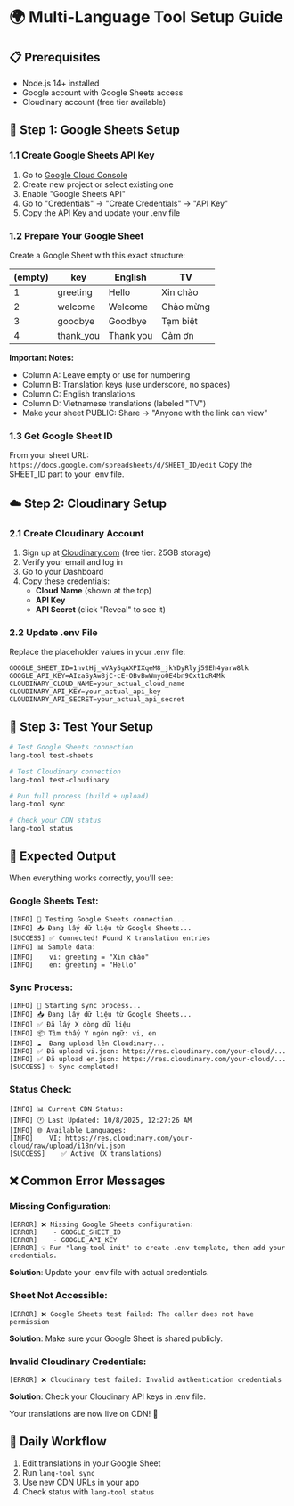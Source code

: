 # 🌍 Multi-Language Tool Setup Guide

## 📋 Prerequisites
- Node.js 14+ installed
- Google account with Google Sheets access
- Cloudinary account (free tier available)

## 🔧 Step 1: Google Sheets Setup

### 1.1 Create Google Sheets API Key
1. Go to [Google Cloud Console](https://console.cloud.google.com/)
2. Create new project or select existing one
3. Enable "Google Sheets API"
4. Go to "Credentials" → "Create Credentials" → "API Key"
5. Copy the API Key and update your .env file

### 1.2 Prepare Your Google Sheet
Create a Google Sheet with this exact structure:

| (empty) | key          | English     | TV          |
|---------|--------------|-------------|-------------|
| 1       | greeting     | Hello       | Xin chào    |
| 2       | welcome      | Welcome     | Chào mừng   |
| 3       | goodbye      | Goodbye     | Tạm biệt    |
| 4       | thank_you    | Thank you   | Cảm ơn      |

**Important Notes:**
- Column A: Leave empty or use for numbering  
- Column B: Translation keys (use underscore, no spaces)
- Column C: English translations
- Column D: Vietnamese translations (labeled "TV")
- Make your sheet PUBLIC: Share → "Anyone with the link can view"

### 1.3 Get Google Sheet ID
From your sheet URL: `https://docs.google.com/spreadsheets/d/SHEET_ID/edit`
Copy the SHEET_ID part to your .env file.

## ☁️ Step 2: Cloudinary Setup

### 2.1 Create Cloudinary Account
1. Sign up at [Cloudinary.com](https://cloudinary.com/) (free tier: 25GB storage)
2. Verify your email and log in
3. Go to your Dashboard
4. Copy these credentials:
   - **Cloud Name** (shown at the top)
   - **API Key** 
   - **API Secret** (click "Reveal" to see it)

### 2.2 Update .env File
Replace the placeholder values in your .env file:
```env
GOOGLE_SHEET_ID=1nvtHj_wVAySqAXPIXqeM8_jkYDyRlyj59Eh4yarw8lk
GOOGLE_API_KEY=AIzaSyAw8jC-cE-OBvBwWmyo0E4bn9Oxt1oR4Mk
CLOUDINARY_CLOUD_NAME=your_actual_cloud_name
CLOUDINARY_API_KEY=your_actual_api_key  
CLOUDINARY_API_SECRET=your_actual_api_secret
```

## 🧪 Step 3: Test Your Setup

```bash
# Test Google Sheets connection
lang-tool test-sheets

# Test Cloudinary connection
lang-tool test-cloudinary

# Run full process (build + upload)
lang-tool sync

# Check your CDN status
lang-tool status
```

## 🎯 Expected Output

When everything works correctly, you'll see:

### Google Sheets Test:
```
[INFO] 🧪 Testing Google Sheets connection...
[INFO] 📥 Đang lấy dữ liệu từ Google Sheets...
[SUCCESS] ✅ Connected! Found X translation entries
[INFO] 📊 Sample data:
[INFO]    vi: greeting = "Xin chào"
[INFO]    en: greeting = "Hello"
```

### Sync Process:
```
[INFO] 🔄 Starting sync process...
[INFO] 📥 Đang lấy dữ liệu từ Google Sheets...
[INFO] ✅ Đã lấy X dòng dữ liệu
[INFO] 📦 Tìm thấy Y ngôn ngữ: vi, en
[INFO] ☁️  Đang upload lên Cloudinary...
[INFO] ✅ Đã upload vi.json: https://res.cloudinary.com/your-cloud/...
[INFO] ✅ Đã upload en.json: https://res.cloudinary.com/your-cloud/...
[SUCCESS] ✨ Sync completed!
```

### Status Check:
```
[INFO] 📊 Current CDN Status:
[INFO] 🕐 Last Updated: 10/8/2025, 12:27:26 AM
[INFO] 🌐 Available Languages:
[INFO]    VI: https://res.cloudinary.com/your-cloud/raw/upload/i18n/vi.json
[SUCCESS]    ✅ Active (X translations)
```

## ❌ Common Error Messages

### Missing Configuration:
```
[ERROR] ❌ Missing Google Sheets configuration:
[ERROR]    - GOOGLE_SHEET_ID
[ERROR]    - GOOGLE_API_KEY
[ERROR] 💡 Run "lang-tool init" to create .env template, then add your credentials.
```
**Solution**: Update your .env file with actual credentials.

### Sheet Not Accessible:
```
[ERROR] ❌ Google Sheets test failed: The caller does not have permission
```
**Solution**: Make sure your Google Sheet is shared publicly.

### Invalid Cloudinary Credentials:
```
[ERROR] ❌ Cloudinary test failed: Invalid authentication credentials
```
**Solution**: Check your Cloudinary API keys in .env file.

Your translations are now live on CDN! 🚀

## 🔄 Daily Workflow

1. Edit translations in your Google Sheet
2. Run `lang-tool sync` 
3. Use new CDN URLs in your app
4. Check status with `lang-tool status`
